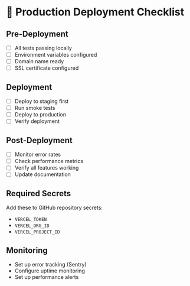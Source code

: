 # 🚀 Production Deployment Checklist

## Pre-Deployment
- [ ] All tests passing locally
- [ ] Environment variables configured
- [ ] Domain name ready
- [ ] SSL certificate configured

## Deployment
- [ ] Deploy to staging first
- [ ] Run smoke tests
- [ ] Deploy to production
- [ ] Verify deployment

## Post-Deployment  
- [ ] Monitor error rates
- [ ] Check performance metrics
- [ ] Verify all features working
- [ ] Update documentation

## Required Secrets
Add these to GitHub repository secrets:
- `VERCEL_TOKEN`
- `VERCEL_ORG_ID` 
- `VERCEL_PROJECT_ID`

## Monitoring
- Set up error tracking (Sentry)
- Configure uptime monitoring
- Set up performance alerts
